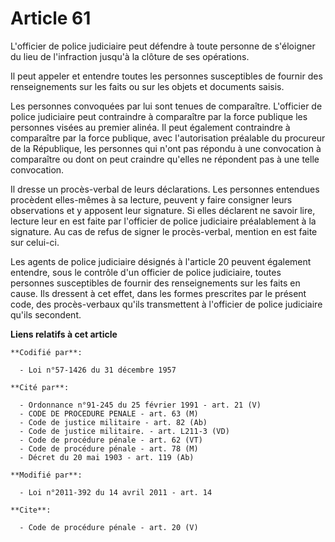 # Article 61

L'officier de police judiciaire peut défendre à toute personne de s'éloigner du lieu de l'infraction jusqu'à la clôture de
ses opérations. 

Il peut appeler et entendre toutes les personnes susceptibles de fournir des renseignements sur les faits ou sur les objets
et documents saisis. 

Les personnes convoquées par lui sont tenues de comparaître. L'officier de police judiciaire peut contraindre à comparaître
par la force publique les personnes visées au premier alinéa. Il peut également contraindre à comparaître par la force
publique, avec l'autorisation préalable du procureur de la République, les personnes qui n'ont pas répondu à une convocation
à comparaître ou dont on peut craindre qu'elles ne répondent pas à une telle convocation. 

Il dresse un procès-verbal de leurs déclarations. Les personnes entendues procèdent elles-mêmes à sa lecture, peuvent y faire
consigner leurs observations et y apposent leur signature. Si elles déclarent ne savoir lire, lecture leur en est faite par
l'officier de police judiciaire préalablement à la signature. Au cas de refus de signer le procès-verbal, mention en est
faite sur celui-ci. 

Les agents de police judiciaire désignés à l'article 20 peuvent également entendre, sous le contrôle d'un officier de police
judiciaire, toutes personnes susceptibles de fournir des renseignements sur les faits en cause. Ils dressent à cet effet,
dans les formes prescrites par le présent code, des procès-verbaux qu'ils transmettent à l'officier de police judiciaire
qu'ils secondent.

**Liens relatifs à cet article**

	**Codifié par**:

	  - Loi n°57-1426 du 31 décembre 1957

	**Cité par**:

	  - Ordonnance n°91-245 du 25 février 1991 - art. 21 (V)
	  - CODE DE PROCEDURE PENALE - art. 63 (M)
	  - Code de justice militaire - art. 82 (Ab)
	  - Code de justice militaire. - art. L211-3 (VD)
	  - Code de procédure pénale - art. 62 (VT)
	  - Code de procédure pénale - art. 78 (M)
	  - Décret du 20 mai 1903 - art. 119 (Ab)

	**Modifié par**:

	  - Loi n°2011-392 du 14 avril 2011 - art. 14

	**Cite**:

	  - Code de procédure pénale - art. 20 (V)
